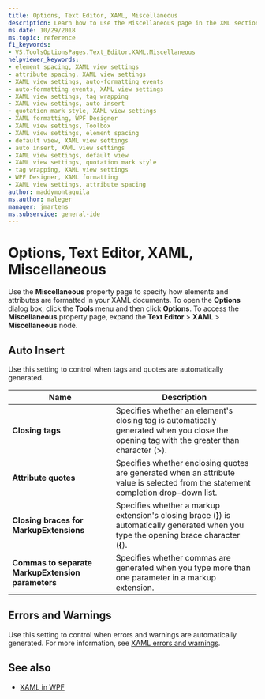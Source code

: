 ```yaml
---
title: Options, Text Editor, XAML, Miscellaneous
description: Learn how to use the Miscellaneous page in the XML section to specify how elements and attributes are formatted in your XAML documents.
ms.date: 10/29/2018
ms.topic: reference
f1_keywords:
- VS.ToolsOptionsPages.Text_Editor.XAML.Miscellaneous
helpviewer_keywords:
- element spacing, XAML view settings
- attribute spacing, XAML view settings
- XAML view settings, auto-formatting events
- auto-formatting events, XAML view settings
- XAML view settings, tag wrapping
- XAML view settings, auto insert
- quotation mark style, XAML view settings
- XAML formatting, WPF Designer
- XAML view settings, Toolbox
- XAML view settings, element spacing
- default view, XAML view settings
- auto insert, XAML view settings
- XAML view settings, default view
- XAML view settings, quotation mark style
- tag wrapping, XAML view settings
- WPF Designer, XAML formatting
- XAML view settings, attribute spacing
author: maddymontaquila
ms.author: maleger
manager: jmartens
ms.subservice: general-ide
---
```

# Options, Text Editor, XAML, Miscellaneous


Use the **Miscellaneous** property page to specify how elements and attributes are formatted in your XAML documents. To open the **Options** dialog box, click the **Tools** menu and then click **Options**. To access the **Miscellaneous** property page, expand the **Text Editor** > **XAML** > **Miscellaneous** node.

## Auto Insert

Use this setting to control when tags and quotes are automatically generated.

|Name|Description|
|-|-|
|**Closing tags**|Specifies whether an element's closing tag is automatically generated when you close the opening tag with the greater than character (>).|
|**Attribute quotes**|Specifies whether enclosing quotes are generated when an attribute value is selected from the statement completion drop-down list.|
|**Closing braces for MarkupExtensions**|Specifies whether a markup extension's closing brace (**}**) is automatically generated when you type the opening brace character (**{**).|
|**Commas to separate MarkupExtension parameters**|Specifies whether commas are generated when you type more than one parameter in a markup extension.|

## Errors and Warnings

Use this setting to control when errors and warnings are automatically generated. For more information, see [XAML errors and warnings](../../xaml-tools/xaml-errors-warnings.md).

## See also

- [XAML in WPF](/dotnet/framework/wpf/advanced/xaml-in-wpf)
